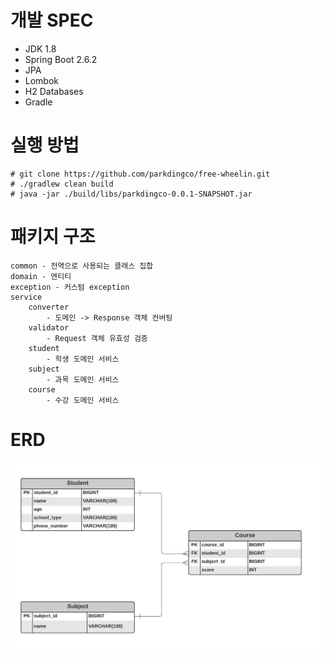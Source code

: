 # 개발 SPEC
- JDK 1.8
- Spring Boot 2.6.2
- JPA
- Lombok
- H2 Databases
- Gradle

# 실행 방법
```
# git clone https://github.com/parkdingco/free-wheelin.git
# ./gradlew clean build 
# java -jar ./build/libs/parkdingco-0.0.1-SNAPSHOT.jar
```

# 패키지 구조
```
common - 전역으로 사용되는 클래스 집합
domain - 엔티티
exception - 커스텀 exception
service
    converter
        - 도메인 -> Response 객체 컨버팅
    validator
        - Request 객체 유효성 검증
    student
        - 학생 도메인 서비스
    subject
        - 과목 도메인 서비스
    course
        - 수강 도메인 서비스
```

# ERD
![ERD](ERD.jpeg)



